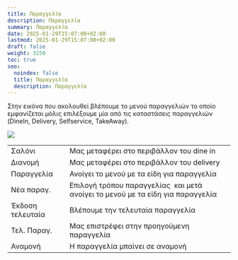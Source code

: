 ```yaml
---
title: Παραγγελία
description: Παραγγελία
summary: Παραγγελία
date: 2025-01-29T15:07:00+02:00
lastmod: 2025-01-29T15:07:00+02:00
draft: false
weight: 3250
toc: true
seo:
  noindex: false
  title: Παραγγελία
  description: Παραγγελία
---
```

Στην εικόνα που ακολουθεί βλέπουμε το μενού παραγγελιών το οποίο εμφανίζεται μόλις επιλέξουμε μία από τις καταστάσεις παραγγελιών (DineIn, Delivery, Selfservice, TakeAway).

![](/images/orders-menu.jpg)

|     |     |
| --- | --- | 
| Σαλόνι | Μας μεταφέρει στο περιβάλλον του dine in |
| Διανομή | Μας μεταφέρει στο περιβάλλον του delivery |
| Παραγγελία | Ανοίγει το μενού με τα είδη για παραγγελία |
| Νέα παραγ. | Επιλογή τρόπου παραγγελίας  και μετά ανοίγει το μενού με τα είδη για παραγγελία |
| Έκδοση τελευταία | Βλέπουμε την τελευταία παραγγελία |
| Τελ. Παραγ. | Μας επιστρέφει στην προηγούμενη παραγγελία |
| Αναμονή | Η παραγγελία μπαίνει σε αναμονή |
